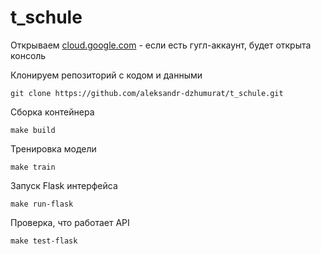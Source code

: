 # t_schule


Открываем [cloud.google.com](https://cloud.google.com/free) - если есть гугл-аккаунт, будет открыта консоль

Клонируем репозиторий с кодом и данными
```shell
git clone https://github.com/aleksandr-dzhumurat/t_schule.git
```


Сборка контейнера

```shell
make build
```

Тренировка модели
```shell
make train
```

Запуск Flask интерфейса
```shell
make run-flask
```

Проверка, что работает API

```shell
make test-flask
```

